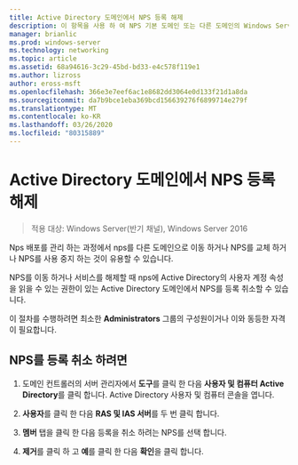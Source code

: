 ```yaml
---
title: Active Directory 도메인에서 NPS 등록 해제
description: 이 항목을 사용 하 여 NPS 기본 도메인 또는 다른 도메인의 Windows Server 2016에서 네트워크 정책 서버를 실행 하는 서버를 등록할 수 있습니다.
manager: brianlic
ms.prod: windows-server
ms.technology: networking
ms.topic: article
ms.assetid: 68a94616-3c29-45bd-bd33-e4c578f119e1
ms.author: lizross
author: eross-msft
ms.openlocfilehash: 366e3e7eef6ac1e8682dd3064e0d133f21d1a8da
ms.sourcegitcommit: da7b9bce1eba369bcd156639276f6899714e279f
ms.translationtype: MT
ms.contentlocale: ko-KR
ms.lasthandoff: 03/26/2020
ms.locfileid: "80315889"
---
```

# <a name="unregister-an-nps-from-an-active-directory-domain"></a>Active Directory 도메인에서 NPS 등록 해제

>적용 대상: Windows Server(반기 채널), Windows Server 2016

Nps 배포를 관리 하는 과정에서 nps를 다른 도메인으로 이동 하거나 NPS를 교체 하거나 NPS를 사용 중지 하는 것이 유용할 수 있습니다. 

NPS를 이동 하거나 서비스를 해제할 때 nps에 Active Directory의 사용자 계정 속성을 읽을 수 있는 권한이 있는 Active Directory 도메인에서 NPS를 등록 취소할 수 있습니다.

이 절차를 수행하려면 최소한 **Administrators** 그룹의 구성원이거나 이와 동등한 자격이 필요합니다.

## <a name="to-unregister-an-nps"></a>NPS를 등록 취소 하려면

1. 도메인 컨트롤러의 서버 관리자에서 **도구**를 클릭 한 다음 **사용자 및 컴퓨터 Active Directory**를 클릭 합니다. Active Directory 사용자 및 컴퓨터 콘솔을 엽니다.

2. **사용자**를 클릭 한 다음 **RAS 및 IAS 서버**를 두 번 클릭 합니다.

3. **멤버** 탭을 클릭 한 다음 등록을 취소 하려는 NPS를 선택 합니다.

4. **제거**를 클릭 하 고 **예**를 클릭 한 다음 **확인**을 클릭 합니다.


